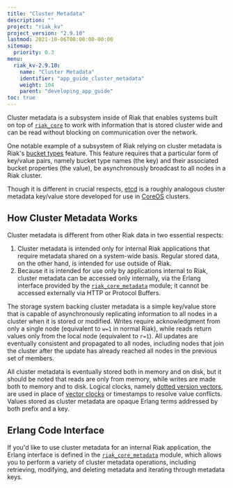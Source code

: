 ```yaml
---
title: "Cluster Metadata"
description: ""
project: "riak_kv"
project_version: "2.9.10"
lastmod: 2021-10-06T00:00:00-00:00
sitemap:
  priority: 0.3
menu:
  riak_kv-2.9.10:
    name: "Cluster Metadata"
    identifier: "app_guide_cluster_metadata"
    weight: 104
    parent: "developing_app_guide"
toc: true
---
```


Cluster metadata is a subsystem inside of Riak that enables systems
built on top of
[`riak_core`](https://github.com/basho/riak_core/blob/develop/src/riak_core_metadata.erl)
to work with information that is stored cluster wide and can be read
without blocking on communication over the network.

One notable example of a subsystem of Riak relying on cluster metadata
is Riak's [bucket types]({{<baseurl>}}riak/kv/2.9.10/using/reference/bucket-types) feature. This feature
requires that a particular form of key/value pairs, namely bucket type
names (the key) and their associated bucket properties (the value), be
asynchronously broadcast to all nodes in a Riak cluster.

Though it is different in crucial respects,
[etcd](https://coreos.com/docs/cluster-management/setup/getting-started-with-etcd/)
is a roughly analogous cluster metadata key/value store developed for
use in [CoreOS](https://coreos.com/) clusters.

## How Cluster Metadata Works

Cluster metadata is different from other Riak data in two essential
respects:

1. Cluster metadata is intended only for internal Riak applications that
   require metadata shared on a system-wide basis. Regular stored data,
   on the other hand, is intended for use outside of Riak.
2. Because it is intended for use only by applications internal to Riak,
   cluster metadata can be accessed only internally, via the Erlang
   interface provided by the
   [`riak_core_metadata`](https://github.com/basho/riak_core/blob/develop/src/riak_core_metadata.erl)
   module; it cannot be accessed externally via HTTP or Protocol Buffers.

The storage system backing cluster metadata is a simple key/value store
that is capable of asynchronously replicating information to all nodes
in a cluster when it is stored or modified. Writes require
acknowledgment from only a single node (equivalent to `w=1` in normal
Riak), while reads return values only from the local node (equivalent to
`r=1`). All updates are eventually consistent and propagated to all
nodes, including nodes that join the cluster after the update has
already reached all nodes in the previous set of members.

All cluster metadata is eventually stored both in memory and on disk,
but it should be noted that reads are only from memory, while writes are
made both to memory and to disk. Logical clocks, namely [dotted version vectors]({{<baseurl>}}riak/kv/2.9.10/learn/concepts/causal-context/#dotted-version-vectors), are used in place of [vector clocks]({{<baseurl>}}riak/kv/2.9.10/learn/concepts/causal-context/#vector-clocks) or timestamps to resolve value conflicts. Values stored as cluster metadata are opaque Erlang
terms addressed by both prefix and a key.

## Erlang Code Interface

If you'd like to use cluster metadata for an internal Riak application,
the Erlang interface is defined in the
[`riak_core_metadata`](https://github.com/basho/riak_core/blob/develop/src/riak_core_metadata.erl)
module, which allows you to perform a variety of cluster metadata
operations, including retrieving, modifying, and deleting metadata and
iterating through metadata keys.

